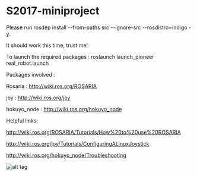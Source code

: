 # S2017-miniproject
Please run rosdep install --from-paths src --ignore-src --rosdistro=indigo -y.

It should work this time, trust me!

To launch the required packages : roslaunch launch_pioneer real_robot.launch

Packages involved :

Rosaria : http://wiki.ros.org/ROSARIA

joy : http://wiki.ros.org/joy

hokuyo_node : http://wiki.ros.org/hokuyo_node


Helpful links:

http://wiki.ros.org/ROSARIA/Tutorials/How%20to%20use%20ROSARIA

http://wiki.ros.org/joy/Tutorials/ConfiguringALinuxJoystick

http://wiki.ros.org/hokuyo_node/Troubleshooting

![alt tag](https://github.com/VT-robot-motion-planning-course/S2017-miniproject/tree/master/images/joystick.jpg)


